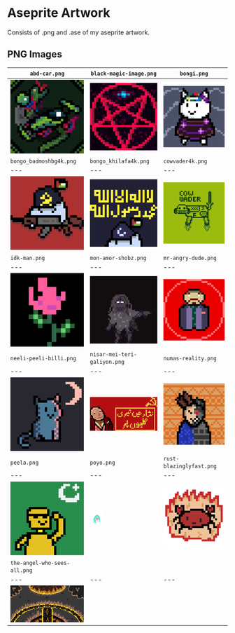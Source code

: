 # Aseprite Artwork
Consists of .png and .ase of my aseprite artwork.

## PNG Images
| `abd-car.png` | `black-magic-image.png` | `bongi.png` |
| --- | --- | --- |
| ![abd-car.png](./png/abd-car.png) | ![black-magic-image.png](./png/black-magic-image.png) | ![bongi.png](./png/bongi.png) |
| `bongo_badmoshbg4k.png` | `bongo_khilafa4k.png` | `cowvader4k.png` |
| --- | --- | --- |
| ![bongo_badmoshbg4k.png](./png/bongo_badmoshbg4k.png) | ![bongo_khilafa4k.png](./png/bongo_khilafa4k.png) | ![cowvader4k.png](./png/cowvader4k.png) |
| `idk-man.png` | `mon-amor-shobz.png` | `mr-angry-dude.png` |
| --- | --- | --- |
| ![idk-man.png](./png/idk-man.png) | ![mon-amor-shobz.png](./png/mon-amor-shobz.png) | ![mr-angry-dude.png](./png/mr-angry-dude.png) |
| `neeli-peeli-billi.png` | `nisar-mei-teri-galiyon.png` | `numas-reality.png` |
| --- | --- | --- |
| ![neeli-peeli-billi.png](./png/neeli-peeli-billi.png) | ![nisar-mei-teri-galiyon.png](./png/nisar-mei-teri-galiyon.png) | ![numas-reality.png](./png/numas-reality.png) |
| `peela.png` | `poyo.png` | `rust-blazinglyfast.png` |
| --- | --- | --- |
| ![peela.png](./png/peela.png) | ![poyo.png](./png/poyo.png) | ![rust-blazinglyfast.png](./png/rust-blazinglyfast.png) |
| `the-angel-who-sees-all.png` |   |   |
| --- | --- | --- |
| ![the-angel-who-sees-all.png](./png/the-angel-who-sees-all.png) |   |   |
